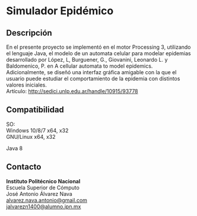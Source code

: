 # Simulador Epidémico

## Descripción

En el presente proyecto se implementó en el motor Processing 3, utilizando el lenguaje Java, el modelo de un automata celular para modelar epidemias desarrollado por López, L, Burguener, G., Giovanini, Leonardo L. y Baldomenico, P. en A cellular automata to model epidemics. Adicionalmente, se diseñó una interfaz gráfica amigable con la que el usuario puede estudiar el comportamiento de la epidemia con distintos valores iniciales.    
Artículo: http://sedici.unlp.edu.ar/handle/10915/93778

## Compatibilidad  

SO:  
Windows 10/8/7  x64, x32  
GNU/Linux x64, x32

Java 8

## Contacto  
**Instituto Politécnico Nacional**  
Escuela Superior de Cómputo    
José Antonio Álvarez Nava  
alvarez.nava.antonio@gmail.com  
jalvarezn1400@alumno.ipn.mx
